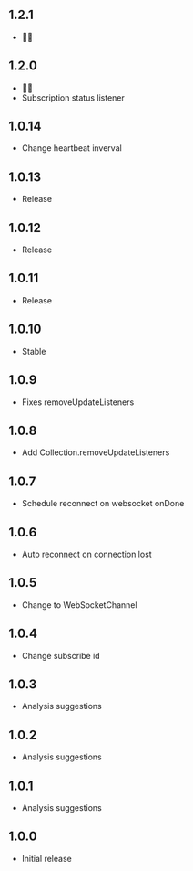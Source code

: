 ## 1.2.1
 - 🕵️‍♂️

## 1.2.0
 - 🕵️‍♂️
 - Subscription status listener

## 1.0.14
 - Change heartbeat inverval

## 1.0.13
 - Release

## 1.0.12
 - Release

## 1.0.11
 - Release

## 1.0.10
 - Stable

## 1.0.9
- Fixes removeUpdateListeners

## 1.0.8
- Add Collection.removeUpdateListeners

## 1.0.7
- Schedule reconnect on websocket onDone
  
## 1.0.6
- Auto reconnect on connection lost

## 1.0.5
- Change to WebSocketChannel

## 1.0.4
- Change subscribe id

## 1.0.3
- Analysis suggestions
  
## 1.0.2
- Analysis suggestions

## 1.0.1
- Analysis suggestions

## 1.0.0
- Initial release
